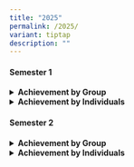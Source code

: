 ```yaml
---
title: "2025"
permalink: /2025/
variant: tiptap
description: ""
---
```

<h4>Semester 1</h4>
<div data-type="detailGroup" class="isomer-accordion isomer-accordion-white">
<details class="isomer-details">
<summary><strong>Achievement by Group</strong>
</summary>
<div data-type="detailsContent" class="isomer-details-content">
<table style="minWidth: 75px">
<colgroup>
<col>
<col>
<col>
</colgroup>
<tbody>
<tr>
<td rowspan="1" colspan="1">
<p><strong>Competition</strong>
</p>
</td>
<td rowspan="1" colspan="1">
<p><strong>Dept/CCA</strong>
</p>
</td>
<td rowspan="1" colspan="1">
<p><strong>Achievement</strong>
</p>
</td>
</tr>
<tr>
<td rowspan="2" colspan="1">
<p>National School Games</p>
</td>
<td rowspan="2" colspan="1">
<p>Volleyball</p>
</td>
<td rowspan="1" colspan="1">
<p>Placement in League 2:
<br>16 Out of 28 teams</p>
</td>
</tr>
<tr>
<td rowspan="1" colspan="1">
<p>Placement in League 2:
<br>16 Out of 29 teams</p>
</td>
</tr>
<tr>
<td rowspan="1" colspan="1">
<p>BB Adventure Quest</p>
</td>
<td rowspan="1" colspan="1">
<p>Boys' Brigade 69th Coy</p>
</td>
<td rowspan="1" colspan="1">
<p>6th in Position out of 98 teams</p>
</td>
</tr>
<tr>
<td rowspan="1" colspan="1">
<p>Wits &amp; Words: Inter-school Debate Champion 2024</p>
</td>
<td rowspan="1" colspan="1">
<p>English</p>
</td>
<td rowspan="1" colspan="1">
<p>Adeline Goh - Best Speaker Award</p>
</td>
</tr>
<tr>
<td rowspan="1" colspan="1">
<p>Drill Competition</p>
</td>
<td rowspan="1" colspan="1">
<p>Girls' Brigade 41st Coy</p>
</td>
<td rowspan="1" colspan="1">
<p>Silver</p>
</td>
</tr>
<tr>
<td rowspan="1" colspan="1">
<p>Company award 2024</p>
</td>
<td rowspan="1" colspan="1">
<p>Girls' Brigade 41st Coy</p>
</td>
<td rowspan="1" colspan="1">
<p>Gold</p>
</td>
</tr>
</tbody>
</table>
</div>
</details>
<details class="isomer-details">
<summary><strong>Achievement by Individuals</strong>
</summary>
<div data-type="detailsContent" class="isomer-details-content">
<table style="minWidth: 75px">
<colgroup>
<col>
<col>
<col>
</colgroup>
<tbody>
<tr>
<td rowspan="1" colspan="1">
<p><strong>Competition</strong>
</p>
</td>
<td rowspan="1" colspan="1">
<p><strong>Names</strong>
</p>
</td>
<td rowspan="1" colspan="1">
<p><strong>Achievement</strong>
</p>
</td>
</tr>
<tr>
<td rowspan="9" colspan="1">
<p>2025 National Chinese Challenge</p>
</td>
<td rowspan="1" colspan="1">
<p>Ricardo Teo</p>
</td>
<td rowspan="1" colspan="1">
<p>Participation</p>
</td>
</tr>
<tr>
<td rowspan="1" colspan="1">
<p>Yeo Di Leng Rodman (Yang Dilong)</p>
</td>
<td rowspan="1" colspan="1">
<p>Participation</p>
</td>
</tr>
<tr>
<td rowspan="1" colspan="1">
<p>Annabelle Chng Shinn Zhen</p>
</td>
<td rowspan="1" colspan="1">
<p>Participation</p>
</td>
</tr>
<tr>
<td rowspan="1" colspan="1">
<p>Seng Ming Feng</p>
</td>
<td rowspan="1" colspan="1">
<p>Participation</p>
</td>
</tr>
<tr>
<td rowspan="1" colspan="1">
<p>Lee Zi Han</p>
</td>
<td rowspan="1" colspan="1">
<p>Participation</p>
</td>
</tr>
<tr>
<td rowspan="1" colspan="1">
<p>Teng Zhi Tong</p>
</td>
<td rowspan="1" colspan="1">
<p>Participation</p>
</td>
</tr>
<tr>
<td rowspan="1" colspan="1">
<p>Liew Jing Hann</p>
</td>
<td rowspan="1" colspan="1">
<p>Participation</p>
</td>
</tr>
<tr>
<td rowspan="1" colspan="1">
<p>Zhang Wenru</p>
</td>
<td rowspan="1" colspan="1">
<p>Participation</p>
</td>
</tr>
<tr>
<td rowspan="1" colspan="1">
<p>Chen Jiarui</p>
</td>
<td rowspan="1" colspan="1">
<p>Participation</p>
</td>
</tr>
<tr>
<td rowspan="1" colspan="1">
<p>YMCA Mandarin Speaking Awards (MSA)</p>
</td>
<td rowspan="1" colspan="1">
<p>Lin Enxi</p>
</td>
<td rowspan="1" colspan="1">
<p>Participation</p>
</td>
</tr>
<tr>
<td rowspan="4" colspan="1">
<p>Spelling Bee Competition</p>
</td>
<td rowspan="1" colspan="1">
<p>KAVIN BALAJI</p>
</td>
<td rowspan="1" colspan="1">
<p>Participation</p>
</td>
</tr>
<tr>
<td rowspan="1" colspan="1">
<p>SHAKTHI YOGI ELAMARAN</p>
</td>
<td rowspan="1" colspan="1">
<p>Participation</p>
</td>
</tr>
<tr>
<td rowspan="1" colspan="1">
<p>Ramamoorthi Harshini</p>
</td>
<td rowspan="1" colspan="1">
<p>Participation</p>
</td>
</tr>
<tr>
<td rowspan="1" colspan="1">
<p>Hannah George Lucy</p>
</td>
<td rowspan="1" colspan="1">
<p>&nbsp;</p>
</td>
</tr>
<tr>
<td rowspan="8" colspan="1">
<p>Thirukkural Vizha Competitions 2025</p>
</td>
<td rowspan="1" colspan="1">
<p>Aasaithambi Tanish</p>
</td>
<td rowspan="1" colspan="1">
<p>Participation</p>
</td>
</tr>
<tr>
<td rowspan="1" colspan="1">
<p>Varunkumar Arivuvel</p>
</td>
<td rowspan="1" colspan="1">
<p>Participation</p>
</td>
</tr>
<tr>
<td rowspan="1" colspan="1">
<p>Raman Sagana</p>
</td>
<td rowspan="1" colspan="1">
<p>Participation</p>
</td>
</tr>
<tr>
<td rowspan="1" colspan="1">
<p>Stalin Kiran Jeevakaniyan</p>
</td>
<td rowspan="1" colspan="1">
<p>Motivational Prize</p>
</td>
</tr>
<tr>
<td rowspan="1" colspan="1">
<p>Lakshitha Vijayan</p>
</td>
<td rowspan="1" colspan="1">
<p>Participation</p>
</td>
</tr>
<tr>
<td rowspan="1" colspan="1">
<p>Parasuraman Shai Sidhanth</p>
</td>
<td rowspan="1" colspan="1">
<p>Participation</p>
</td>
</tr>
<tr>
<td rowspan="1" colspan="1">
<p>Parasuraman Shai Vaedhanth</p>
</td>
<td rowspan="1" colspan="1">
<p>Participation</p>
</td>
</tr>
<tr>
<td rowspan="1" colspan="1">
<p>Kavin Balaji</p>
</td>
<td rowspan="1" colspan="1">
<p>Participation</p>
</td>
</tr>
<tr>
<td rowspan="8" colspan="1">
<p>Seithiyin Pongal Competitions 2025</p>
</td>
<td rowspan="1" colspan="1">
<p>Mahmud Bin Syed Mansoor Ali</p>
</td>
<td rowspan="1" colspan="1">
<p>Participation</p>
</td>
</tr>
<tr>
<td rowspan="1" colspan="1">
<p>Nafisha Nachiyar</p>
</td>
<td rowspan="1" colspan="1">
<p>Participation</p>
</td>
</tr>
<tr>
<td rowspan="1" colspan="1">
<p>Stalin Kiran Jeevakaniyan</p>
</td>
<td rowspan="1" colspan="1">
<p>Participation</p>
</td>
</tr>
<tr>
<td rowspan="1" colspan="1">
<p>Ganesan Sivasarani</p>
</td>
<td rowspan="1" colspan="1">
<p>Participation</p>
</td>
</tr>
<tr>
<td rowspan="1" colspan="1">
<p>Lakshitha Vijayan</p>
</td>
<td rowspan="1" colspan="1">
<p>Participation</p>
</td>
</tr>
<tr>
<td rowspan="1" colspan="1">
<p>Chandrasekar Deekshita</p>
</td>
<td rowspan="1" colspan="1">
<p>Participation</p>
</td>
</tr>
<tr>
<td rowspan="1" colspan="1">
<p>Balakumar Rathisornam</p>
</td>
<td rowspan="1" colspan="1">
<p>Participation</p>
</td>
</tr>
<tr>
<td rowspan="1" colspan="1">
<p>Shakthi Yogi Elamaran</p>
</td>
<td rowspan="1" colspan="1">
<p>Participation</p>
</td>
</tr>
<tr>
<td rowspan="4" colspan="1">
<p>Kavimalai Poetry Recitation</p>
</td>
<td rowspan="1" colspan="1">
<p>Abdul Mateen Bin Abdul Aziz</p>
</td>
<td rowspan="1" colspan="1">
<p>Participation</p>
</td>
</tr>
<tr>
<td rowspan="1" colspan="1">
<p>Prabu David Maharajan</p>
</td>
<td rowspan="1" colspan="1">
<p>Participation</p>
</td>
</tr>
<tr>
<td rowspan="1" colspan="1">
<p>Dayanithi Karthikeyan</p>
</td>
<td rowspan="1" colspan="1">
<p>Participation</p>
</td>
</tr>
<tr>
<td rowspan="1" colspan="1">
<p>Saravanakumar Swethasri</p>
</td>
<td rowspan="1" colspan="1">
<p>Participation</p>
</td>
</tr>
<tr>
<td rowspan="3" colspan="1">
<p>Muthamizh Vizha 2025</p>
</td>
<td rowspan="1" colspan="1">
<p>Ganesan Sivasarani</p>
</td>
<td rowspan="1" colspan="1">
<p>Participation</p>
</td>
</tr>
<tr>
<td rowspan="1" colspan="1">
<p>Sadhana Lakshmanan</p>
</td>
<td rowspan="1" colspan="1">
<p>Participation</p>
</td>
</tr>
<tr>
<td rowspan="1" colspan="1">
<p>Saravanan Ponnavvi</p>
</td>
<td rowspan="1" colspan="1">
<p>Participation</p>
</td>
</tr>
<tr>
<td rowspan="7" colspan="1">
<p>National School Games (Wushu)</p>
</td>
<td rowspan="1" colspan="1">
<p>Luis Apiwat Goh Jian Sheng</p>
</td>
<td rowspan="1" colspan="1">
<p>Participation</p>
</td>
</tr>
<tr>
<td rowspan="1" colspan="1">
<p>Hasan Abdul Kadar</p>
</td>
<td rowspan="1" colspan="1">
<p>Participation</p>
</td>
</tr>
<tr>
<td rowspan="1" colspan="1">
<p>Leong Yi Xuan</p>
</td>
<td rowspan="1" colspan="1">
<p>Participation</p>
</td>
</tr>
<tr>
<td rowspan="1" colspan="1">
<p>Leong Yi Tong</p>
</td>
<td rowspan="1" colspan="1">
<p>Participation</p>
</td>
</tr>
<tr>
<td rowspan="1" colspan="1">
<p>Adriel Foo</p>
</td>
<td rowspan="1" colspan="1">
<p>Participation</p>
</td>
</tr>
<tr>
<td rowspan="1" colspan="1">
<p>Thaddeus Hong</p>
</td>
<td rowspan="1" colspan="1">
<p>Participation</p>
</td>
</tr>
<tr>
<td rowspan="1" colspan="1">
<p>NUR'ADAWIYAH BINTE MOHD</p>
</td>
<td rowspan="1" colspan="1">
<p>Participation</p>
</td>
</tr>
<tr>
<td rowspan="3" colspan="1">
<p>National English Writing Competition</p>
</td>
<td rowspan="1" colspan="1">
<p>RODMAN YEO DILENG</p>
</td>
<td rowspan="1" colspan="1">
<p>Participation</p>
</td>
</tr>
<tr>
<td rowspan="1" colspan="1">
<p>LIEW JING HANN</p>
</td>
<td rowspan="1" colspan="1">
<p>Participation</p>
</td>
</tr>
<tr>
<td rowspan="1" colspan="1">
<p>SARVANNAN PONNAVVI</p>
</td>
<td rowspan="1" colspan="1">
<p>Participation</p>
</td>
</tr>
<tr>
<td rowspan="11" colspan="1">
<p>Raffles Mathematics Olympiad (RMO)</p>
</td>
<td rowspan="1" colspan="1">
<p>Tsing Xue Qian</p>
</td>
<td rowspan="1" colspan="1">
<p>Round 1 Open Category - Distinction</p>
</td>
</tr>
<tr>
<td rowspan="1" colspan="1">
<p>Lee Yu Tong</p>
</td>
<td rowspan="1" colspan="1">
<p>Round 1 Open Category - Merit</p>
</td>
</tr>
<tr>
<td rowspan="1" colspan="1">
<p>Ng Kang Hao</p>
</td>
<td rowspan="1" colspan="1">
<p>Round 1 Open Category - Merit</p>
</td>
</tr>
<tr>
<td rowspan="1" colspan="1">
<p>Rana Kelyn</p>
</td>
<td rowspan="1" colspan="1">
<p>Round 1 Junior Category - Distinction</p>
</td>
</tr>
<tr>
<td rowspan="1" colspan="1">
<p>Caleb Goh Yong Le</p>
</td>
<td rowspan="1" colspan="1">
<p>Round 1 Junior Category - Merit</p>
</td>
</tr>
<tr>
<td rowspan="1" colspan="1">
<p>Ricardo Teo</p>
</td>
<td rowspan="1" colspan="1">
<p>Round 1 Junior Category - Merit</p>
</td>
</tr>
<tr>
<td rowspan="1" colspan="1">
<p>Smrithi Chandra</p>
</td>
<td rowspan="1" colspan="1">
<p>Round 1 Junior Category - Merit</p>
</td>
</tr>
<tr>
<td rowspan="1" colspan="1">
<p>Yeo Di Leng Rodman (Yang Dilong)</p>
</td>
<td rowspan="1" colspan="1">
<p>Round 1 Junior Category - Merit</p>
</td>
</tr>
<tr>
<td rowspan="1" colspan="1">
<p>Lin En Xi</p>
</td>
<td rowspan="1" colspan="1">
<p>Round 1 Junior Category - Merit</p>
</td>
</tr>
<tr>
<td rowspan="1" colspan="1">
<p>Nishan Shrees</p>
</td>
<td rowspan="1" colspan="1">
<p>Round 1 Junior Category - Merit</p>
</td>
</tr>
<tr>
<td rowspan="1" colspan="1">
<p>Arjhun Kamalakkannan</p>
</td>
<td rowspan="1" colspan="1">
<p>Round 1 Junior Category - Merit</p>
</td>
</tr>
<tr>
<td rowspan="2" colspan="1">
<p>Asia-Pacific Mathematical Olympiad for Primary School (APMOPS)</p>
</td>
<td rowspan="1" colspan="1">
<p>Yetukuri Yasaswi</p>
</td>
<td rowspan="1" colspan="1">
<p>Round 1 - Silver</p>
</td>
</tr>
<tr>
<td rowspan="1" colspan="1">
<p>Chang Herng Rey</p>
</td>
<td rowspan="1" colspan="1">
<p>Round 1 - Bronze</p>
</td>
</tr>
<tr>
<td rowspan="1" colspan="1">
<p>Singapore And Asian School Math Olympiad (SASMO)</p>
</td>
<td rowspan="1" colspan="1">
<p>Lin Junye Kye</p>
</td>
<td rowspan="1" colspan="1">
<p>Grade 1 Bronze</p>
</td>
</tr>
</tbody>
</table>
</div>
</details>
</div>
<h4>Semester 2</h4>
<div data-type="detailGroup" class="isomer-accordion isomer-accordion-white">
<details class="isomer-details">
<summary><strong>Achievement by Group</strong>
</summary>
<div data-type="detailsContent" class="isomer-details-content">
<table style="minWidth: 75px">
<colgroup>
<col>
<col>
<col>
</colgroup>
<tbody>
<tr>
<td rowspan="1" colspan="1">
<p><strong>Competition</strong>
</p>
</td>
<td rowspan="1" colspan="1">
<p><strong>Dept/CCA</strong>
</p>
</td>
<td rowspan="1" colspan="1">
<p><strong>Achievement</strong>
</p>
</td>
</tr>
<tr>
<td rowspan="3" colspan="1">
<p>SYF (Arts) Presentation 2025</p>
<p>&nbsp;</p>
</td>
<td rowspan="1" colspan="1">
<p>ICT Club</p>
</td>
<td rowspan="1" colspan="1">
<p>Cat C - Certificate of Recognition</p>
</td>
</tr>
<tr>
<td rowspan="1" colspan="1">
<p>Art Club</p>
</td>
<td rowspan="1" colspan="1">
<p>CAT B - Special Project in collaboration with Zhonghua Primary School</p>
</td>
</tr>
<tr>
<td rowspan="1" colspan="1">
<p>Art Department</p>
</td>
<td rowspan="1" colspan="1">
<p>CAT A - Certificate of Participation</p>
</td>
</tr>
<tr>
<td rowspan="1" colspan="1">
<p>Singapore International Choral Festival (SICF)</p>
</td>
<td rowspan="1" colspan="1">
<p>Choir</p>
</td>
<td rowspan="1" colspan="1">
<p>GOLD</p>
</td>
</tr>
<tr>
<td rowspan="1" colspan="1">
<p>Frasers' Award</p>
</td>
<td rowspan="1" colspan="1">
<p>Boys' Brigade 69th Coy</p>
</td>
<td rowspan="1" colspan="1">
<p>Outstanding</p>
</td>
</tr>
<tr>
<td rowspan="3" colspan="1">
<p>Singapore Youth Stem Fair 2025</p>
</td>
<td rowspan="3" colspan="1">
<p>Science Department</p>
</td>
<td rowspan="1" colspan="1">
<p>Accomplishment (Team Nisam)</p>
</td>
</tr>
<tr>
<td rowspan="1" colspan="1">
<p>Participation (Team Simone)</p>
</td>
</tr>
<tr>
<td rowspan="1" colspan="1">
<p>Participation (Team Mandy)</p>
</td>
</tr>
</tbody>
</table>
</div>
</details>
<details class="isomer-details">
<summary><strong>Achievement by Individuals</strong>
</summary>
<div data-type="detailsContent" class="isomer-details-content">
<table style="minWidth: 75px">
<colgroup>
<col>
<col>
<col>
</colgroup>
<tbody>
<tr>
<td rowspan="1" colspan="1">
<p><strong>Competition</strong>
</p>
</td>
<td rowspan="1" colspan="1">
<p><strong>Names</strong>
</p>
</td>
<td rowspan="1" colspan="1">
<p><strong>Achievement</strong>
</p>
</td>
</tr>
<tr>
<td rowspan="20" colspan="1">
<p>Singapore Primary Science Olympiad</p>
</td>
<td rowspan="1" colspan="1">
<p>Alcina Teo Ci En</p>
</td>
<td rowspan="1" colspan="1">
<p>Bronze</p>
</td>
</tr>
<tr>
<td rowspan="1" colspan="1">
<p>Caleb Goh Yong Le</p>
</td>
<td rowspan="1" colspan="1">
<p>Participation</p>
</td>
</tr>
<tr>
<td rowspan="1" colspan="1">
<p>Chen Junyu</p>
</td>
<td rowspan="1" colspan="1">
<p>Participation</p>
</td>
</tr>
<tr>
<td rowspan="1" colspan="1">
<p>Coby Ang Jun Yi</p>
</td>
<td rowspan="1" colspan="1">
<p>Participation</p>
</td>
</tr>
<tr>
<td rowspan="1" colspan="1">
<p>Debbie Lim Zi Ting</p>
</td>
<td rowspan="1" colspan="1">
<p>Participation</p>
</td>
</tr>
<tr>
<td rowspan="1" colspan="1">
<p>Elijah Lim Sheng An</p>
</td>
<td rowspan="1" colspan="1">
<p>Merit</p>
</td>
</tr>
<tr>
<td rowspan="1" colspan="1">
<p>Emilia Barr Kumarakulasinghe</p>
</td>
<td rowspan="1" colspan="1">
<p>Participation</p>
</td>
</tr>
<tr>
<td rowspan="1" colspan="1">
<p>Loh Yuan En</p>
</td>
<td rowspan="1" colspan="1">
<p>Participation</p>
</td>
</tr>
<tr>
<td rowspan="1" colspan="1">
<p>Magar Shine</p>
</td>
<td rowspan="1" colspan="1">
<p>Merit</p>
</td>
</tr>
<tr>
<td rowspan="1" colspan="1">
<p>Nembang Kusang</p>
</td>
<td rowspan="1" colspan="1">
<p>Merit</p>
</td>
</tr>
<tr>
<td rowspan="1" colspan="1">
<p>Rana Kelyn</p>
</td>
<td rowspan="1" colspan="1">
<p>Merit</p>
</td>
</tr>
<tr>
<td rowspan="1" colspan="1">
<p>Ricardo Teo</p>
</td>
<td rowspan="1" colspan="1">
<p>Bronze</p>
</td>
</tr>
<tr>
<td rowspan="1" colspan="1">
<p>Sampati Reddi Abinav</p>
</td>
<td rowspan="1" colspan="1">
<p>Merit</p>
</td>
</tr>
<tr>
<td rowspan="1" colspan="1">
<p>Sampati Reddi Arnav</p>
</td>
<td rowspan="1" colspan="1">
<p>Participation</p>
</td>
</tr>
<tr>
<td rowspan="1" colspan="1">
<p>Shakthi Yogi Elamaran</p>
</td>
<td rowspan="1" colspan="1">
<p>Participation</p>
</td>
</tr>
<tr>
<td rowspan="1" colspan="1">
<p>Smrithi Chandra</p>
</td>
<td rowspan="1" colspan="1">
<p>Participation</p>
</td>
</tr>
<tr>
<td rowspan="1" colspan="1">
<p>Varshna Gejendrran</p>
</td>
<td rowspan="1" colspan="1">
<p>Merit</p>
</td>
</tr>
<tr>
<td rowspan="1" colspan="1">
<p>Vincy Chan Yuan Jie</p>
</td>
<td rowspan="1" colspan="1">
<p>Merit</p>
</td>
</tr>
<tr>
<td rowspan="1" colspan="1">
<p>Yeo Di Leng Rodman (Yang Dilong)</p>
</td>
<td rowspan="1" colspan="1">
<p>Silver</p>
</td>
</tr>
<tr>
<td rowspan="1" colspan="1">
<p>Yetukuri Aditya</p>
</td>
<td rowspan="1" colspan="1">
<p>Merit</p>
</td>
</tr>
<tr>
<td rowspan="7" colspan="1">
<p>Raffles Science Olympiad (RSO)</p>
</td>
<td rowspan="1" colspan="1">
<p>Tan Jia Shuen Carissa</p>
</td>
<td rowspan="1" colspan="1">
<p>Participation</p>
</td>
</tr>
<tr>
<td rowspan="1" colspan="1">
<p>Kavin Balaji</p>
</td>
<td rowspan="1" colspan="1">
<p>Participation</p>
</td>
</tr>
<tr>
<td rowspan="1" colspan="1">
<p>Daelen Lee Hong Yi</p>
</td>
<td rowspan="1" colspan="1">
<p>Participation</p>
</td>
</tr>
<tr>
<td rowspan="1" colspan="1">
<p>Yap Rui Jie</p>
</td>
<td rowspan="1" colspan="1">
<p>Participation</p>
</td>
</tr>
<tr>
<td rowspan="1" colspan="1">
<p>Selvadurai Sahana</p>
</td>
<td rowspan="1" colspan="1">
<p>Participation</p>
</td>
</tr>
<tr>
<td rowspan="1" colspan="1">
<p>Wali Fahad</p>
</td>
<td rowspan="1" colspan="1">
<p>Participation</p>
</td>
</tr>
<tr>
<td rowspan="1" colspan="1">
<p>Yannice Chung</p>
</td>
<td rowspan="1" colspan="1">
<p>Participation</p>
</td>
</tr>
</tbody>
</table>
</div>
</details>
</div>
<p></p>